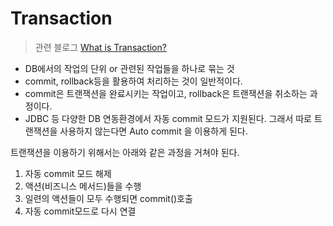 # Transaction

> 관련 블로그 
[What is Transaction?](https://mommoo.tistory.com/62)

- DB에서의 작업의 단위 or 관련된 작업들을 하나로 묶는 것 
- commit, rollback등을 활용하여 처리하는 것이 일반적이다. 
- commit은 트랜잭션을 완료시키는 작업이고, rollback은 트랜잭션을 취소하는 과정이다. 
- JDBC 등 다양한 DB 연동환경에서 자동 commit 모드가 지원된다. 그래서 따로 트랜잭션을 사용하지 않는다면 Auto commit 을 이용하게 된다. 

트랜잭션을 이용하기 위해서는 아래와 같은 과정을 거쳐야 된다. 
1. 자동 commit 모드 해제
2. 액션(비즈니스 메서드)들을 수행
3. 일련의 액션들이 모두 수행되면 commit()호출
4. 자동 commit모드로 다시 연결 

